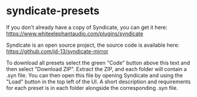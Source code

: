 # syndicate-presets

If you don't already have a copy of Syndicate, you can get it here: https://www.whiteelephantaudio.com/plugins/syndicate

Syndicate is an open source project, the source code is available here: https://github.com/jd-13/syndicate-mirror

To download all presets select the green "Code" button above this text and then select "Download ZIP". Extract the ZIP, and each folder will contain a .syn file. You can then open this file by opening Syndicate and using the "Load" button in the top left of the UI. A short description and requirements for each preset is in each folder alongside the corresponding .syn file.

